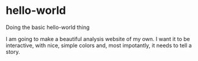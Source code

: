 # hello-world
Doing the basic hello-world thing

I am going to make a beautiful analysis website of my own. I want it to be interactive, with nice, simple colors and, most impotantly, it needs to tell a story.

